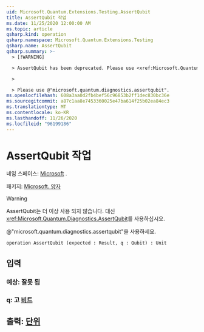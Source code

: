 ```yaml
---
uid: Microsoft.Quantum.Extensions.Testing.AssertQubit
title: AssertQubit 작업
ms.date: 11/25/2020 12:00:00 AM
ms.topic: article
qsharp.kind: operation
qsharp.namespace: Microsoft.Quantum.Extensions.Testing
qsharp.name: AssertQubit
qsharp.summary: >-
  > [!WARNING]

  > AssertQubit has been deprecated. Please use <xref:Microsoft.Quantum.Diagnostics.AssertQubit> instead.

  >

  > Please use @"microsoft.quantum.diagnostics.assertqubit".
ms.openlocfilehash: 608a3aa0d2fb4bef56c96853b2ff1dec830bc36e
ms.sourcegitcommit: a87c1aa8e7453360025e47ba614f25b02ea84ec3
ms.translationtype: MT
ms.contentlocale: ko-KR
ms.lasthandoff: 11/26/2020
ms.locfileid: "96199186"
---
```

# <a name="assertqubit-operation"></a>AssertQubit 작업

네임 스페이스: [Microsoft](xref:Microsoft.Quantum.Extensions.Testing) .

패키지: [Microsoft. 양자](https://nuget.org/packages/Microsoft.Quantum.QSharp.Core)


> [!WARNING]
> AssertQubit는 더 이상 사용 되지 않습니다. 대신 <xref:Microsoft.Quantum.Diagnostics.AssertQubit>를 사용하십시오.
>
> @"microsoft.quantum.diagnostics.assertqubit"을 사용하세요.



```qsharp
operation AssertQubit (expected : Result, q : Qubit) : Unit
```


## <a name="input"></a>입력

### <a name="expected--__invalidresult__"></a>예상: __잘못 <Result> 됨__




### <a name="q--qubit"></a>q: 고 [비트](xref:microsoft.quantum.lang-ref.qubit)





## <a name="output--unit"></a>출력: [단위](xref:microsoft.quantum.lang-ref.unit)

